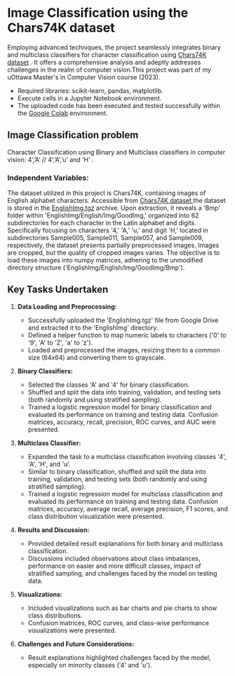 # **Image Classification using the Chars74K dataset**
Employing advanced techniques, the project seamlessly integrates binary and multiclass classifiers for character classification using [Chars74K dataset](http://www.ee.surrey.ac.uk/CVSSP/demos/chars74k/) . It offers a comprehensive analysis and adeptly addresses challenges in the realm of computer vision.This project was  part of my uOttawa Master's in Computer Vision course (2023).

- Required libraries: scikit-learn, pandas, matplotlib.
- Execute cells in a Jupyter Notebook environment.
- The uploaded code has been executed and tested successfully within the [Google Colab](https://colab.google/) environment.


## Image Classification problem
Character Classification using Binary and Multiclass classifiers in computer vision: 4’,’A’ // 4’,’A’,’u’ and ’H’ .

### Independent Variables:
The dataset utilized in this project is Chars74K, containing images of English alphabet characters. Accessible from [Chars74K dataset](http://www.ee.surrey.ac.uk/CVSSP/demos/chars74k/),the dataset is stored in the [EnglishImg.tgz]() archive. Upon extraction, it reveals a 'Bmp' folder within 'EnglishImg/English/Img/GoodImg,' organized into 62 subdirectories for each character in the Latin alphabet and digits.
Specifically focusing on characters '4,' 'A,' 'u,' and digit 'H,' located in subdirectories Sample005, Sample011, Sample057, and Sample009, respectively, the dataset presents partially preprocessed images. Images are cropped, but the quality of cropped images varies. The objective is to load these images into numpy matrices, adhering to the unmodified directory structure ('EnglishImg/English/Img/GoodImg/Bmp').

## **Key Tasks Undertaken**
1. **Data Loading and Preprocessing:**
   - Successfully uploaded the 'EnglishImg.tgz' file from Google Drive and extracted it to the 'EnglishImg' directory.
   - Defined a helper function to map numeric labels to characters ('0' to '9', 'A' to 'Z', 'a' to 'z').
   - Loaded and preprocessed the images, resizing them to a common size (64x64) and converting them to grayscale.

2. **Binary Classifiers:**
   - Selected the classes 'A' and '4' for binary classification.
   - Shuffled and split the data into training, validation, and testing sets (both randomly and using stratified sampling).
   - Trained a logistic regression model for binary classification and evaluated its performance on training and testing data. Confusion matrices, accuracy, recall, precision, ROC curves, and AUC were presented.

3. **Multiclass Classifier:**
   - Expanded the task to a multiclass classification involving classes '4', 'A', 'H', and 'u'.
   - Similar to binary classification, shuffled and split the data into training, validation, and testing sets (both randomly and using stratified sampling).
   - Trained a logistic regression model for multiclass classification and evaluated its performance on training and testing data. Confusion matrices, accuracy, average recall, average precision, F1 scores, and class distribution visualization were presented.

4. **Results and Discussion:**
   - Provided detailed result explanations for both binary and multiclass classification.
   - Discussions included observations about class imbalances, performance on easier and more difficult classes, impact of stratified sampling, and challenges faced by the model on testing data.

5. **Visualizations:**
   - Included visualizations such as bar charts and pie charts to show class distributions.
   - Confusion matrices, ROC curves, and class-wise performance visualizations were presented.

6. **Challenges and Future Considerations:**
   - Result explanations highlighted challenges faced by the model, especially on minority classes ('4' and 'u').

